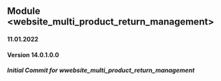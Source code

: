 
## Module <website_multi_product_return_management>

#### 11.01.2022
#### Version 14.0.1.0.0

##### Initial Commit for wwebsite_multi_product_return_management

